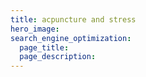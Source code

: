 ```yaml
---
title: acpuncture and stress
hero_image: 
search_engine_optimization:
  page_title:
  page_description:
---
```

